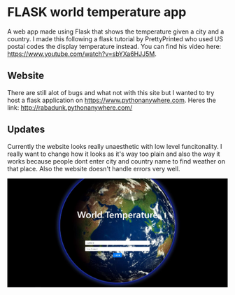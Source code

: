 # FLASK world temperature app
A web app made using Flask that shows the temperature given a city and a country. I made this following a flask tutorial by PrettyPrinted who used US postal codes the display temperature instead. You can find his video here: https://www.youtube.com/watch?v=sbYXa6HJJ5M.

## Website
There are still alot of bugs and what not with this site but I wanted to try host a flask application on https://www.pythonanywhere.com.
Heres the link: http://rabadunk.pythonanywhere.com/

## Updates

Currently the website looks really unaesthetic with low level funcitonality. I really want to change how it looks as it's way too plain and also the way it works because people dont enter city and country name to find weather on that place. Also the website doesn't handle errors very well.

<img src="readme/tempv1.jpg" >
